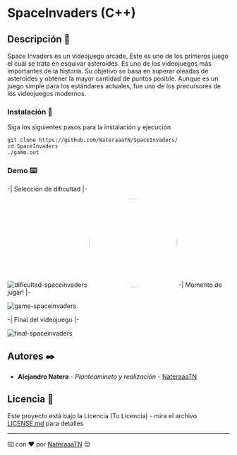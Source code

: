# SpaceInvaders (C++)

## Descripción 🚀

Space Invaders es un videojuego arcade, Este es uno de los primeros juego el cuál se trata en esquivar asteroides. Es uno de los videojuegos más importantes de la historia. Su objetivo se basa en superar oleadas de asteroides y obtener la mayor cantidad de puntos posible. Aunque es un juego simple para los estándares actuales, fue uno de los precursores de los videojuegos modernos.

### Instalación 🔧

Siga los siguientes pasos para la instalación y ejecución

```
git clone https://github.com/NateraaaTN/SpaceInvaders/
cd SpaceInvaders
./game.out
```

### Demo ⌨️

-| Selección de dificultad |-

![dificultad-spaceinvaders](https://user-images.githubusercontent.com/118772521/211329022-126d3484-e277-4245-8a27-da36b364a5f7.png)
<a href="https://user-images.githubusercontent.com/118772521/211329022-126d3484-e277-4245-8a27-da36b364a5f7.png"><img src="https://user-images.githubusercontent.com/118772521/211329022-126d3484-e277-4245-8a27-da36b364a5f7.png" height="auto" width="200" style="border-radius:50%"></a>
-| Momento de jugar! |- 

![game-spaceinvaders](https://user-images.githubusercontent.com/118772521/211328931-b57d4969-078e-4bfd-9ec6-0e23d1ec29e6.png)

-| Final del videojuego |- 

![final-spaceinvaders](https://user-images.githubusercontent.com/118772521/211328975-9b2575a8-1f06-4373-bcd4-ee0ba16ca02f.png)

## Autores ✒️
* **Alejandro Natera** - *Planteamineto y realización* - [NateraaaTN]([https://github.com/NateraaaTN/])

## Licencia 📄
Este proyecto está bajo la Licencia (Tu Licencia) - mira el archivo [LICENSE.md](LICENSE.md) para detalles

---
⌨️ con ❤️ por [NateraaaTN]([https://github.com/NateraaaTN/]) 😊
